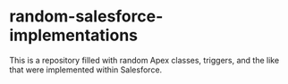 # random-salesforce-implementations
This is a repository filled with random Apex classes, triggers, and the like that were implemented within Salesforce.
